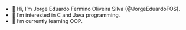 - 👋 Hi, I’m Jorge Eduardo Fermino Oliveira Silva (@JorgeEduardoFOS).
- 👀 I’m interested in C and Java programming.
- 🌱 I’m currently learning OOP.
<!--,- 💞️ I’m looking to collaborate on ...
- 📫 How to reach me ... II-->

<!---
JorgeEduardoFOS/JorgeEduardoFOS is a ✨ special ✨ repository because its `README.md` (this file) appears on your GitHub profile.
You can click the Preview link to take a look at your changes.
--->
